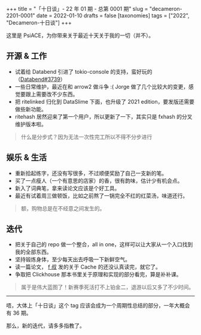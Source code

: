 +++
title = "「十日谈」- 22 年 01 期 - 总第 0001 期"
slug = "decameron-2201-0001"
date = 2022-01-10
drafts = false
[taxonomies]
tags = ["2022", "Decameron-十日谈"]
+++

这里是 PsiACE，为你带来关于最近十天关于我的一切（并不）。

## 开源 & 工作

-   试着给 Databend 引进了 tokio-console 的支持，蛮好玩的（[Databend#3739](https://github.com/datafuselabs/databend/pull/3739)）
-   一些日常维护，最近在和 arrow2 做斗争 :( Jorge 做了几个比较大的变更，感觉要跟上需要改不少东西。
-   把 ritelinked 归化到 DataSlime 下面，也升级了 2021 edition，要发版还需要做些新功能。
-   ritehash 居然迎来了第一个用户，所以更新了一下，其实只是 fxhash 的分叉维护版本啦。

> 什么是分步式？因为无法一次性完工所以不得不分步进行

## 娱乐 & 生活

-   重新拾起练字，还没有写很多，不过顺便奖励了自己一支新的笔。
-   买了一点瘦人（一个有意思的店家）的香，很有韵味，估计少有机会点。
-   新入了词典笔，拿来读论文应该是个好工具。
-   最近有试着周三做顿饭，比如之前熬了一锅完全不红的红菜汤，味道还行。

> 额，购物总是在不经意之间发生的。

## 迭代

-   把关于自己的 repo 做一个整合，all in one，这样可以让大家从一个入口找到我的全部东西。
-   坚持锻炼身体，至少每天出去呼吸一下新鲜空气。
-   读一篇论文， [f 叔](https://github.com/flaneur2020) 发的关于 Cache 的还没认真读完，就它了。
-   争取把 Clickhouse 那本书里关于原理和实现的部分看完，算是补补课。

> 属于是伟大蓝图了！新赛季死活打不上铂金二，退游以后又多了不少时间。

---

唔，大体上「十日谈」这个 tag 应该会成为一个周期性总结的部分，一年大概会有 36 期。

那么，新的迭代，请多多指教了。
